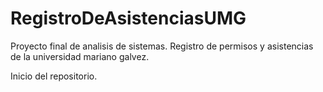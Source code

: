 # RegistroDeAsistenciasUMG
Proyecto final de analisis de sistemas. Registro de permisos y asistencias de la universidad mariano galvez.


Inicio del repositorio.